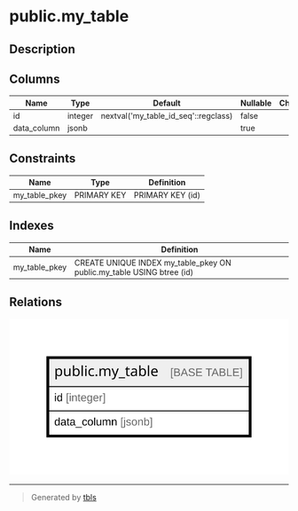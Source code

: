 # public.my_table

## Description

## Columns

| Name | Type | Default | Nullable | Children | Parents | Comment |
| ---- | ---- | ------- | -------- | -------- | ------- | ------- |
| id | integer | nextval('my_table_id_seq'::regclass) | false |  |  |  |
| data_column | jsonb |  | true |  |  |  |

## Constraints

| Name | Type | Definition |
| ---- | ---- | ---------- |
| my_table_pkey | PRIMARY KEY | PRIMARY KEY (id) |

## Indexes

| Name | Definition |
| ---- | ---------- |
| my_table_pkey | CREATE UNIQUE INDEX my_table_pkey ON public.my_table USING btree (id) |

## Relations

![er](public.my_table.svg)

---

> Generated by [tbls](https://github.com/k1LoW/tbls)
